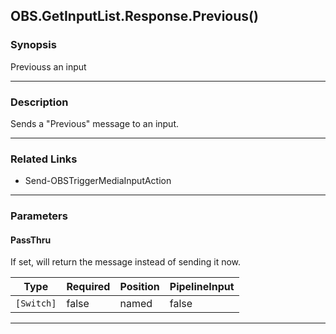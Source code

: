 OBS.GetInputList.Response.Previous()
------------------------------------




### Synopsis
Previouss an input



---


### Description

Sends a "Previous" message to an input.



---


### Related Links
* Send-OBSTriggerMediaInputAction





---


### Parameters
#### **PassThru**

If set, will return the message instead of sending it now.






|Type      |Required|Position|PipelineInput|
|----------|--------|--------|-------------|
|`[Switch]`|false   |named   |false        |





---
